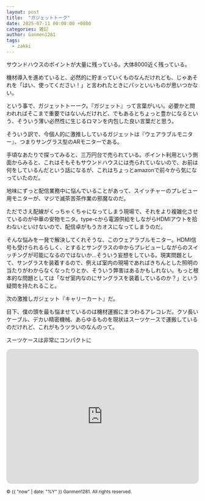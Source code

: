 ```yaml
---
layout: post
title:  "ガジェットトーク"
date: 2025-07-11 00:00:00 +0800
categories: 雑記
author: Ganmen1281
tags:
  - zakki
---
```


サウンドハウスのポイントが大量に残っている。大体8000近く残っている。

機材導入を進めていると、必然的に貯まっていくものなんだけれども、じゃあそれを「はい、使ってください！」と言われたときにパッといいものが思いつかない。

という事で、ガジェットトーーク。『ガジェット』って言葉がいい。必要かと問われればそこまで重要ではないんだけれど、でもあるとちょっと豊かになるという、そういう薄い必然性に生じるロマンを内包した良い言葉だと思う。

そういう訳で、今個人的に激推ししているガジェットは『ウェアラブルモニター』、つまりサングラス型のARモニターである。

手頃なあたりで探ってみると、三万円台で売られている。ポイント利用という側面からみると、これはそもそもサウンドハウスには売られていないので、お前は何をしているんだという話になるが、これはちょっとamazonで前々から気になっていたのだ。

地味にずっと配信業務中に悩んでいることがあって、スイッチャーのプレビュー用モニターが、マジで滅茶苦茶作業の邪魔なのだ。

ただでさえ配線がくっちゃくちゃになってしまう現場で、それをより複雑化させているのが中華の安物モニタ。type-cから電源供給をしながらHDMIアウトを拾わないといけないので、配信卓がもうカオスになってしまうのだ。

そんな悩みを一発で解決してくれそうな、このウェアラブルモニター。HDMI信号も受けられるらしく、とするとサングラスの中からプレビューしながらのスイッチングが可能になるのではないか…そういう妄想をしている。現実問題として、サングラスを装着するので、例えば室内の現場であればきちんとした照明の当たりがわからなくなったりとか、そういう弊害はあるかもしれない。もっと根本的な問題としては「なぜ室内なのにサングラスを装着しているのか？」という疑問を持たれること。

次の激推しガジェット『キャリーカート』だ。

目下、僕の頭を最も悩ませているのは機材運搬にまつわるアレコレだ。クソ長いケーブル、デカい精密機械、あらゆるものを現状はスーツケースで運搬しているのだけれど、これがもうツラいのなんのって。

スーツケースは非常にコンパクトに

<iframe style="border-radius:12px" src="https://open.spotify.com/embed/track/0rk0JNLAGRM1RgSGyjV00T?utm_source=generator" width="100%" height="352" frameBorder="0" allowfullscreen="" allow="autoplay; clipboard-write; encrypted-media; fullscreen; picture-in-picture" loading="lazy"></iframe>

[jekyll-docs]: http://jekyllrb.com/docs/home
[jekyll-gh]:   https://github.com/jekyll/jekyll
[jekyll-talk]: https://talk.jekyllrb.com/

<p><small>&copy; {{ "now" | date: "%Y" }} Ganmen1281. All rights reserved.</small></p>